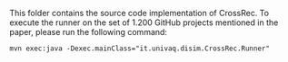 This folder contains the source code implementation of CrossRec. To execute the runner on the set of 1.200 GitHub projects mentioned in the paper, please run the following command:

```
mvn exec:java -Dexec.mainClass="it.univaq.disim.CrossRec.Runner"
```


